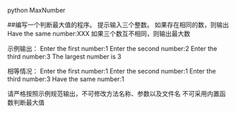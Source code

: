python
MaxNumber

##编写一个判断最大值的程序。
提示输入三个整数。
如果存在相同的数，则输出Have the same number:XXX
如果三个数互不相同，则输出最大数

示例输出：
Enter the first number:1
Enter the second number:2
Enter the third number:3
The largest number is 3

相等情况：
Enter the first number:1
Enter the second number:1
Enter the third number:3
Have the same number:1

请严格按照示例规范输出，不可修改方法名称、参数以及文件名
不可采用内置函数判断最大值